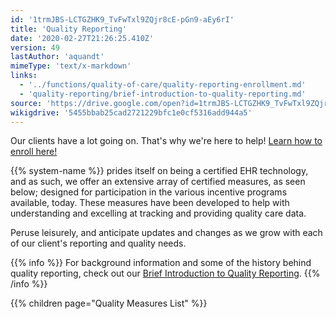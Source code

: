 ```yaml
---
id: '1trmJBS-LCTGZHK9_TvFwTxl9ZQjr8cE-pGn9-aEy6rI'
title: 'Quality Reporting'
date: '2020-02-27T21:26:25.410Z'
version: 49
lastAuthor: 'aquandt'
mimeType: 'text/x-markdown'
links:
  - '../functions/quality-of-care/quality-reporting-enrollment.md'
  - 'quality-reporting/brief-introduction-to-quality-reporting.md'
source: 'https://drive.google.com/open?id=1trmJBS-LCTGZHK9_TvFwTxl9ZQjr8cE-pGn9-aEy6rI'
wikigdrive: '5455bbab25cad2721229bfc1e0cf5316add944a5'
---
```

Our clients have a lot going on. That's why we're here to help! [Learn how to enroll here!](../functions/quality-of-care/quality-reporting-enrollment.md)

{{% system-name %}} prides itself on being a certified EHR technology, and as such, we offer an extensive array of certified measures, as seen below; designed for participation in the various incentive programs available, today. These measures have been developed to help with understanding and excelling at tracking and providing quality care data.

Peruse leisurely, and anticipate updates and changes as we grow with each of our client's reporting and quality needs.

{{% info %}}
For background information and some of the history behind quality reporting, check out our [Brief Introduction to Quality Reporting](quality-reporting/brief-introduction-to-quality-reporting.md).
{{% /info %}}

{{% children page="Quality Measures List" %}}
